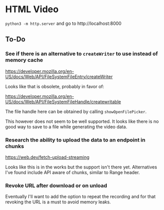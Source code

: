 # HTML Video

`python3 -m http.server` and go to http://localhost:8000

## To-Do

### See if there is an alternative to `createWriter` to use instead of memory cache

https://developer.mozilla.org/en-US/docs/Web/API/FileSystemFileEntry/createWriter

Looks like that is obsolete, probably in favor of:

https://developer.mozilla.org/en-US/docs/Web/API/FileSystemFileHandle/createwritable

The file handle here can be obtained by calling `showOpenFilePicker`.

This however does not seem to be well supported. It looks like there is no good way
to save to a file while generating the video data.

### Research the ability to upload the data to an endpoint in chunks

https://web.dev/fetch-upload-streaming

Looks like this is in the works but the support isn't there yet.
Alternatives I've found include API aware of chunks, similar to Range header.

### Revoke URL after download or on unload

Eventually I'll want to add the option to repeat the recording and for that
revoking the URL is a must to avoid memory leaks.

